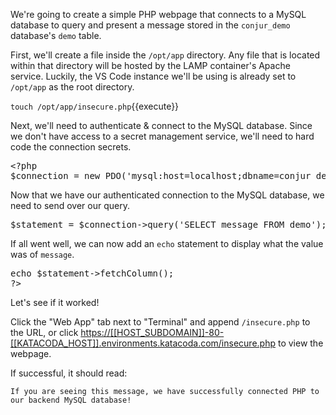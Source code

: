 
We're going to create a simple PHP webpage that connects to a MySQL database to query and present a message stored in the `conjur_demo` database's `demo` table.

First, we'll create a file inside the `/opt/app` directory. Any file that is located within that directory will be hosted by the LAMP container's Apache service. Luckily, the VS Code instance we'll be using is already set to `/opt/app` as the root directory.

`touch /opt/app/insecure.php`{{execute}}

Next, we'll need to authenticate & connect to the MySQL database. Since we don't have access to a secret management service, we'll need to hard code the connection secrets.

<pre class="file" data-filename="insecure.php" data-target="replace">&lt;?php
$connection = new PDO('mysql:host=localhost;dbname=conjur_demo', 'devapp1', 'Cyberark1');
</pre>

Now that we have our authenticated connection to the MySQL database, we need to send over our query.

<pre class="file" data-filename="insecure.php" data-target="append">
$statement = $connection->query('SELECT message FROM demo');
</pre>

If all went well, we can now add an `echo` statement to display what the value was of `message`.

<pre class="file" data-filename="insecure.php" data-target="append">
echo $statement->fetchColumn();
?&gt;
</pre>

Let's see if it worked!

Click the "Web App" tab next to "Terminal" and append `/insecure.php` to the URL, or click [https://[[HOST_SUBDOMAIN]]-80-[[KATACODA_HOST]].environments.katacoda.com/insecure.php](https://[[HOST_SUBDOMAIN]]-80-[[KATACODA_HOST]].environments.katacoda.com/insecure.php) to view the webpage.

If successful, it should read:

```
If you are seeing this message, we have successfully connected PHP to our backend MySQL database!
```
